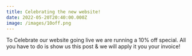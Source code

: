 ```yaml
---
title: Celebrating the new website!
date: 2022-05-20T20:40:00.000Z
image: /images/10off.png
---
```

To Celebrate our website going live we are running a 10% off special. All you have to do is show us this post & we will apply it you your invoice!